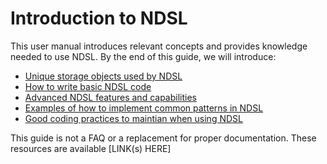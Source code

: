 # Introduction to NDSL

This user manual introduces relevant concepts and provides knowledge needed to use NDSL. By the end of this
guide, we will introduce:

- [Unique storage objects used by NDSL](./data.md)
- [How to write basic NDSL code](./writing_ndsl_code.md)
- [Advanced NDSL features and capabilities](advanced_features.md)
- [Examples of how to implement common patterns in NDSL](./common_patterns.md)
- [Good coding practices to maintian when using NDSL](./why_use_classes.md)

This guide is not a FAQ or a replacement for proper documentation. These resources are available [LINK(s) HERE]
